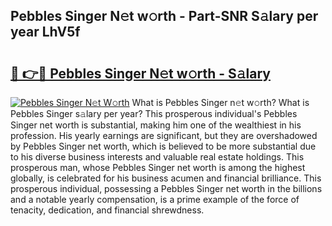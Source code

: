 ## Pebbles Singer N𝚎t w𝚘rth - Part-SNR S𝚊lary per year LhV5f

# <h2><a href="http://gc4mpyg.nevu.top/?p=Pebbles+Singer">🔗 👉🔴 Pebbles Singer N𝚎t w𝚘rth - S𝚊lary</a></h2>

[![Pebbles Singer N𝚎t W𝚘rth](https://i.imgur.com/Oavwk0R.jpeg)](http://gc4mpyg.nevu.top/?p=Pebbles+Singer)
What is Pebbles Singer n𝚎t w𝚘rth? What is Pebbles Singer s𝚊lary per year?
This prosperous individual's Pebbles Singer net worth is substantial, making him one of the wealthiest in his profession. His yearly earnings are significant, but they are overshadowed by Pebbles Singer net worth, which is believed to be more substantial due to his diverse business interests and valuable real estate holdings. This prosperous man, whose Pebbles Singer net worth is among the highest globally, is celebrated for his business acumen and financial brilliance. This prosperous individual, possessing a Pebbles Singer net worth in the billions and a notable yearly compensation, is a prime example of the force of tenacity, dedication, and financial shrewdness.
